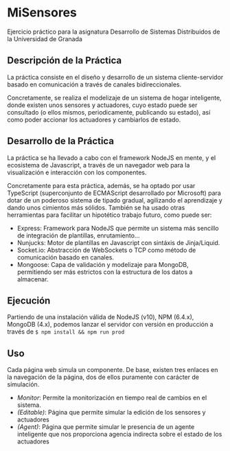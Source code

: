 # MiSensores

Ejercicio práctico para la asignatura Desarrollo de Sistemas Distribuidos de la Universidad de Granada

## Descripción de la Práctica

La práctica consiste en el diseño y desarrollo de un sistema cliente-servidor basado en comunicación a través de canales bidireccionales.

Concretamente, se realiza el modelizaje de un sistema de hogar inteligente, donde existen unos sensores y actuadores, cuyo estado puede ser consultado (o ellos mismos, periodicamente, publicando su estado), así como poder accionar los actuadores y cambiarlos de estado.

## Desarrollo de la Práctica

La práctica se ha llevado a cabo con el framework NodeJS en mente, y el ecosistema de Javascript, a través de un navegador web para la visualización e interacción con los componentes.

Concretamente para esta práctica, además, se ha optado por usar TypeScript (superconjunto de ECMAScript desarrollado por Microsoft) para dotar de un poderoso sistema de tipado gradual, agilizando el aprendizaje y dando unos cimientos más sólidos. También se ha usado otras herramientas para facilitar un hipotético trabajo futuro, como puede ser:

- Express: Framework para NodeJS que permite un sistema más sencillo de integración de plantillas, enrutamiento...
- Nunjucks: Motor de plantillas en Javascript con sintáxis de Jinja/Liquid.
- Socket.io: Abstracción de WebSockets o TCP como método de comunicación basado en canales.
- Mongoose: Capa de validación y modelizaje para MongoDB, permitiendo ser más estrictos con la estructura de los datos a almacenar.

## Ejecución

Partiendo de una instalación válida de NodeJS (v10), NPM (6.4.x), MongoDB (4.x), podemos lanzar el servidor con versión en producción a través de `$ npm install && npm run prod`

## Uso

Cada página web simula un componente. De base, existen tres enlaces en la navegación de la página, dos de ellos puramente con carácter de simulación.

- *Monitor*: Permite la monitorización en tiempo real de cambios en el sistema.
- *(Editable)*: Página que permite simular la edición de los sensores y actuadores
- *(Agent)*: Página que permite simular le presencia de un agente inteligente que nos proporciona agencia indirecta sobre el estado de los actuadores